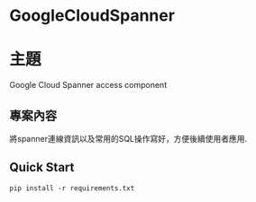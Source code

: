 # GoogleCloudSpanner

# 主題
Google Cloud Spanner access component

## 專案內容
將spanner連線資訊以及常用的SQL操作寫好，方便後續使用者應用.

## Quick Start
```
pip install -r requirements.txt
```